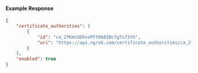 <!-- Code generated for API Clients. DO NOT EDIT. -->

#### Example Response

```json
{
	"certificate_authorities": [
		{
			"id": "ca_2fKmcUDhvoPFt0b01Bcfg7s73Yh",
			"uri": "https://api.ngrok.com/certificate_authorities/ca_2fKmcUDhvoPFt0b01Bcfg7s73Yh"
		}
	],
	"enabled": true
}
```
